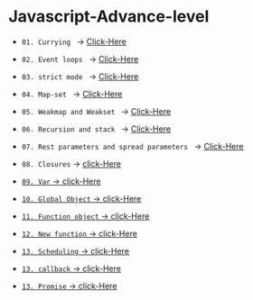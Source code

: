 # Javascript-Advance-level

* `01. Currying ` -> <u> [Click-Here](./js/01.%20Currying.js) </u>

* `02. Event loops ` -> <u> [Click-Here](./js/02.%20Event%20loops.js) </u>


* `03. strict mode ` -> <u> [Click-Here](./js/03.%20%20strict%20mode.js) </u>

* `04. Map-set ` -> <u> [Click-Here](./js/04.%20Map-set.js) </u>

* `05. Weakmap and Weakset ` -> <u> [Click-Here](./js/05.WeakMap%20and%20Weakset.js) </u>

* `06. Recursion and stack ` -> <u> [Click-Here](./js/06.%20Recursion%20and%20stack.js) </u>

* `07. Rest parameters and spread parameters ` -> <u> [Click-Here](./js/07.%20Rest%20parameters%20and%20spread%20syntax.js) </u>


* `08. Closures` -> <u> [click-Here](./js/08.%20Closure.js)

* `09. Var` -> <u> [click-Here](./js/09.%20Var.js)

* `10. Global Object` -> <u> [click-Here](./js/10.%20Global%20object.js)

* `11. Function object` -> <u> [click-Here](./js/11.%20Function%20object.js)

* `12. New function` -> <u> [click-Here](./js/12.%20New%20function.js)

* `13. Scheduling` -> <u> [click-Here](./js/13.%20Scheduling.js)

* `13. callback` -> <u> [click-Here](./js/14.%20Callback.js)

* `13. Promise` -> <u> [click-Here](./js/15.%20Promise.js)


